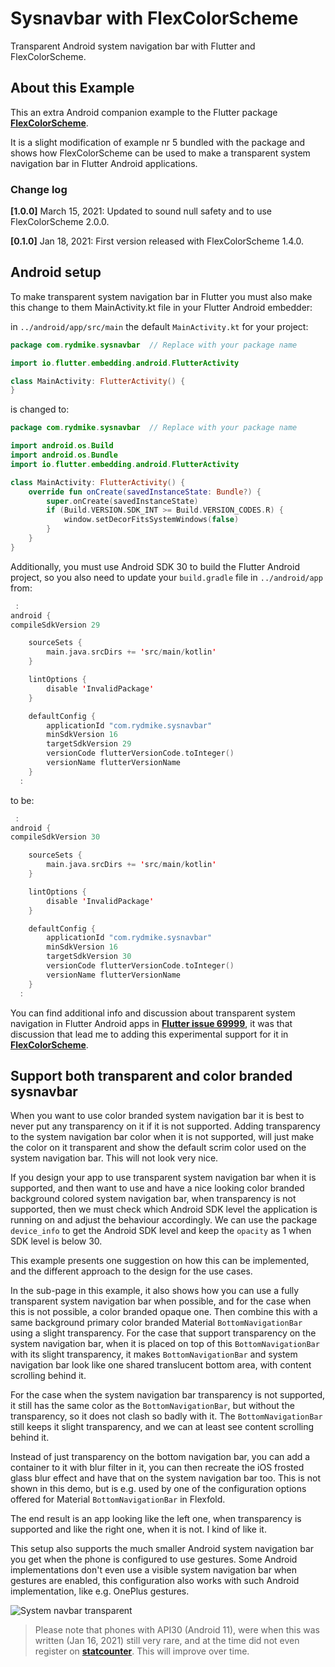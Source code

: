 # Sysnavbar with FlexColorScheme

Transparent Android system navigation bar with Flutter and FlexColorScheme.

## About this Example

This an extra Android companion example to the Flutter 
package [**FlexColorScheme**](https://pub.dev/packages/flex_color_scheme).

It is a slight modification of example nr 5 bundled with the package and shows
how FlexColorScheme can be used to make a transparent system navigation bar in 
Flutter Android applications.

### Change log

**[1.0.0]** March 15, 2021: Updated to sound null safety and to use FlexColorScheme 2.0.0.

**[0.1.0]** Jan 18, 2021: First version released with FlexColorScheme 1.4.0.


## Android setup

To make transparent system navigation bar in Flutter you must also make this change to them MainActivity.kt
file in your Flutter Android embedder:

in `../android/app/src/main` the default `MainActivity.kt` for your project:

```kotlin
package com.rydmike.sysnavbar  // Replace with your package name

import io.flutter.embedding.android.FlutterActivity

class MainActivity: FlutterActivity() {
}
```

is changed to:

```kotlin
package com.rydmike.sysnavbar  // Replace with your package name

import android.os.Build
import android.os.Bundle
import io.flutter.embedding.android.FlutterActivity

class MainActivity: FlutterActivity() {
    override fun onCreate(savedInstanceState: Bundle?) {
        super.onCreate(savedInstanceState)
        if (Build.VERSION.SDK_INT >= Build.VERSION_CODES.R) {
            window.setDecorFitsSystemWindows(false)
        }
    }
}
```

Additionally, you must use Android SDK 30 to build the Flutter Android project, so you also need to update 
your `build.gradle` file in `../android/app` from:

```kotlin
 :
android {
compileSdkVersion 29

    sourceSets {
        main.java.srcDirs += 'src/main/kotlin'
    }

    lintOptions {
        disable 'InvalidPackage'
    }

    defaultConfig {
        applicationId "com.rydmike.sysnavbar"
        minSdkVersion 16
        targetSdkVersion 29
        versionCode flutterVersionCode.toInteger()
        versionName flutterVersionName
    }
  :
```

to be:

```kotlin
 :
android {
compileSdkVersion 30

    sourceSets {
        main.java.srcDirs += 'src/main/kotlin'
    }

    lintOptions {
        disable 'InvalidPackage'
    }

    defaultConfig {
        applicationId "com.rydmike.sysnavbar"
        minSdkVersion 16
        targetSdkVersion 30
        versionCode flutterVersionCode.toInteger()
        versionName flutterVersionName
    }
  :
```

You can find additional info and discussion about transparent system navigation in Flutter Android apps in 
[**Flutter issue 69999**](https://github.com/flutter/flutter/issues/69999), it was that discussion that lead me
to adding this experimental support for it in [**FlexColorScheme**](https://pub.dev/packages/flex_color_scheme).

## Support both transparent and color branded sysnavbar

When you want to use color branded system navigation bar it is best to never put any transparency on it if it is not
supported. Adding transparency to the system navigation bar color when it is not supported, will just make
the color on it transparent and show the default scrim color used on the system navigation bar. This will not look
very nice.

If you design your app to use transparent system navigation bar when it is supported, and then want to use and have a 
nice looking color branded background colored system navigation bar, when transparency is not supported, then we must
check which Android SDK level the application is running on and adjust the behaviour accordingly. We can use the 
package `device_info` to get the Android SDK level and keep the `opacity` as 1 when SDK level is below 30.

This example presents one suggestion on how this can be implemented, and the different approach to the design for
the use cases. 

In the sub-page in this example, it also shows how you can use a fully transparent system navigation bar when possible,
and for the case when this is not possible, a color branded opaque one. Then combine this with a same background primary 
color branded Material `BottomNavigationBar` using a slight transparency. For the case that support 
transparency on the system navigation bar, when it is placed on top of this `BottomNavigationBar` with its slight 
transparency, it makes `BottomNavigationBar` and system navigation bar look like one shared translucent bottom area, 
with content scrolling behind it. 

For the case when the system navigation bar transparency is not supported, it still has 
the same color as the `BottomNavigationBar`, but without the transparency, so it does not clash so badly 
with it. The `BottomNavigationBar` still keeps it slight transparency, and we can at least see content scrolling behind 
it. 

Instead of just transparency on the bottom navigation bar, you can add a container to it with blur filter in it,
you can then recreate the iOS frosted glass blur effect and have that on the system navigation bar too. 
This is not shown in this demo, but is e.g. used by one of the configuration options offered for Material 
`BottomNavigationBar` in Flexfold. 

The end result is an app looking like the left one, when transparency is supported and like the right one, 
when it is not. I kind of like it.

This setup also supports the much smaller Android system navigation bar you get when the phone is configured to 
use gestures. Some Android implementations don't even use a visible system navigation bar when gestures are enabled,
this configuration also works with such Android implementation, like e.g. OnePlus gestures.

<img src="https://github.com/rydmike/sysnavbar/blob/master/resources/sysnavbar4.gif?raw=true" alt="System navbar transparent"/>

>Please note that phones with API30 (Android 11), were when this was written (Jan 16, 2021) still very
>rare, and at the time did not even register on
>[**statcounter**](https://gs.statcounter.com/os-version-market-share/android/mobile-tablet/worldwide). This
> will improve over time.